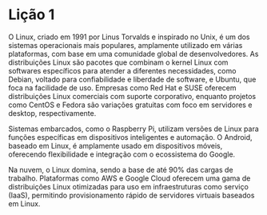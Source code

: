 <h1> Lição 1</h1>
O Linux, criado em 1991 por Linus Torvalds e inspirado no Unix, é um dos sistemas operacionais mais populares, amplamente utilizado em várias plataformas, com base em uma comunidade global de desenvolvedores. As distribuições Linux são pacotes que combinam o kernel Linux com softwares específicos para atender a diferentes necessidades, como Debian, voltado para confiabilidade e liberdade de software, e Ubuntu, que foca na facilidade de uso. Empresas como Red Hat e SUSE oferecem distribuições Linux comerciais com suporte corporativo, enquanto projetos como CentOS e Fedora são variações gratuitas com foco em servidores e desktop, respectivamente.

Sistemas embarcados, como o Raspberry Pi, utilizam versões de Linux para funções específicas em dispositivos inteligentes e automação. O Android, baseado em Linux, é amplamente usado em dispositivos móveis, oferecendo flexibilidade e integração com o ecossistema do Google.

Na nuvem, o Linux domina, sendo a base de até 90% das cargas de trabalho. Plataformas como AWS e Google Cloud oferecem uma gama de distribuições Linux otimizadas para uso em infraestruturas como serviço (IaaS), permitindo provisionamento rápido de servidores virtuais baseados em Linux.
